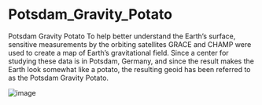 # Potsdam_Gravity_Potato
Potsdam Gravity Potato
To help better understand the Earth’s surface, sensitive measurements by the orbiting satellites GRACE and CHAMP were used to create a map of Earth’s gravitational field. Since a center for studying these data is in Potsdam, Germany, and since the result makes the Earth look somewhat like a potato, the resulting geoid has been referred to as the Potsdam Gravity Potato.

![image](https://user-images.githubusercontent.com/82656773/200548296-b12e277d-a668-423b-8a95-3a97a644ffd1.png)
